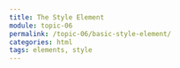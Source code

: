 ```yaml
---
title: The Style Element
module: topic-06
permalink: /topic-06/basic-style-element/
categories: html
tags: elements, style
---
```


<div class="divider-heading"></div>
